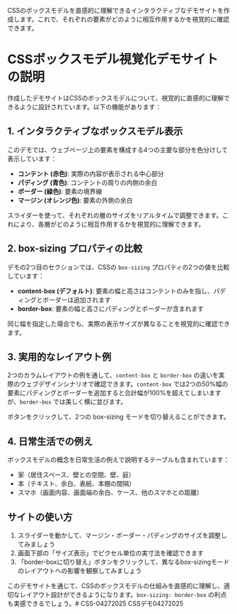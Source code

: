 CSSのボックスモデルを直感的に理解できるインタラクティブなデモサイトを作成します。これで、それぞれの要素がどのように相互作用するかを視覚的に確認できます。

# CSSボックスモデル視覚化デモサイトの説明

作成したデモサイトはCSSのボックスモデルについて、視覚的に直感的に理解できるように設計されています。以下の機能があります：

## 1. インタラクティブなボックスモデル表示

このデモでは、ウェブページ上の要素を構成する4つの主要な部分を色分けして表示しています：

- **コンテント (赤色)**: 実際の内容が表示される中心部分
- **パディング (青色)**: コンテントの周りの内側の余白
- **ボーダー (緑色)**: 要素の境界線
- **マージン (オレンジ色)**: 要素の外側の余白

スライダーを使って、それぞれの層のサイズをリアルタイムで調整できます。これにより、各層がどのように相互作用するかを視覚的に理解できます。

## 2. box-sizing プロパティの比較

デモの2つ目のセクションでは、CSSの `box-sizing` プロパティの2つの値を比較しています：

- **content-box (デフォルト)**: 要素の幅と高さはコンテントのみを指し、パディングとボーダーは追加されます
- **border-box**: 要素の幅と高さにパディングとボーダーが含まれます

同じ幅を指定した場合でも、実際の表示サイズが異なることを視覚的に確認できます。

## 3. 実用的なレイアウト例

2つのカラムレイアウトの例を通して、`content-box` と `border-box` の違いを実際のウェブデザインシナリオで確認できます。`content-box` では2つの50%幅の要素にパディングとボーダーを追加すると合計幅が100%を超えてしまいますが、`border-box` では美しく横に並びます。

ボタンをクリックして、2つの box-sizing モードを切り替えることができます。

## 4. 日常生活での例え

ボックスモデルの概念を日常生活の例えで説明するテーブルも含まれています：

- 家（居住スペース、壁との空間、壁、庭）
- 本（テキスト、余白、表紙、本棚の間隔）
- スマホ（画面内容、画面端の余白、ケース、他のスマホとの距離）

## サイトの使い方

1. スライダーを動かして、マージン・ボーダー・パディングのサイズを調整してみましょう
2. 画面下部の「サイズ表示」でピクセル単位の実寸法を確認できます
3. 「border-boxに切り替え」ボタンをクリックして、異なるbox-sizingモードのレイアウトへの影響を観察してみましょう

このデモサイトを通じて、CSSのボックスモデルの仕組みを直感的に理解し、適切なレイアウト設計ができるようになります。`box-sizing: border-box` の利点も実感できるでしょう。# CSS-04272025
CSSデモ04272025
